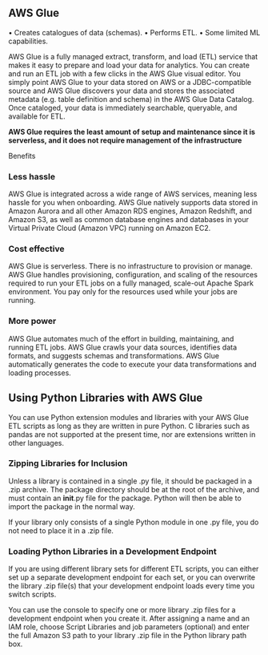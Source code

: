 ## AWS Glue• Creates catalogues of data (schemas).• Performs ETL.• Some limited ML capabilities.


AWS Glue is a fully managed extract, transform, and load (ETL) service that makes it easy to prepare and load your data for analytics. You can create and run an ETL job with a few clicks in the AWS Glue visual editor. You simply point AWS Glue to your data stored on AWS or a JDBC-compatible source and AWS Glue discovers your data and stores the associated metadata (e.g. table definition and schema) in the AWS Glue Data Catalog. Once cataloged, your data is immediately searchable, queryable, and available for ETL.

**AWS Glue requires the least amount of setup and maintenance since it is serverless, and it does not require management of the infrastructure**


Benefits

### Less hassle

AWS Glue is integrated across a wide range of AWS services, meaning less hassle for you when onboarding. AWS Glue natively supports data stored in Amazon Aurora and all other Amazon RDS engines, Amazon Redshift, and Amazon S3, as well as common database engines and databases in your Virtual Private Cloud (Amazon VPC) running on Amazon EC2.

### Cost effective

AWS Glue is serverless. There is no infrastructure to provision or manage. AWS Glue handles provisioning, configuration, and scaling of the resources required to run your ETL jobs on a fully managed, scale-out Apache Spark environment. You pay only for the resources used while your jobs are running.

### More power

AWS Glue automates much of the effort in building, maintaining, and running ETL jobs. AWS Glue crawls your data sources, identifies data formats, and suggests schemas and transformations. AWS Glue automatically generates the code to execute your data transformations and loading processes.




## Using Python Libraries with AWS Glue


You can use Python extension modules and libraries with your AWS Glue ETL scripts as long as they are written in pure Python. C libraries such as pandas are not supported at the present time, nor are extensions written in other languages.

### Zipping Libraries for Inclusion

Unless a library is contained in a single .py file, it should be packaged in a .zip archive. The package directory should be at the root of the archive, and must contain an __init__.py file for the package. Python will then be able to import the package in the normal way.

If your library only consists of a single Python module in one .py file, you do not need to place it in a .zip file.

### Loading Python Libraries in a Development Endpoint

If you are using different library sets for different ETL scripts, you can either set up a separate development endpoint for each set, or you can overwrite the library .zip file(s) that your development endpoint loads every time you switch scripts.

You can use the console to specify one or more library .zip files for a development endpoint when you create it. After assigning a name and an IAM role, choose Script Libraries and job parameters (optional) and enter the full Amazon S3 path to your library .zip file in the Python library path box.
